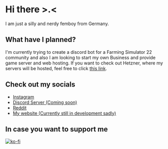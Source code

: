 # Hi there >.<

<!--
**SirenTheSiren/SirenTheSiren** is a ✨ _special_ ✨ repository because its `README.md` (this file) appears on your GitHub profile.

Here are some ideas to get you started:

- 🔭 I’m currently working on ...
- 🌱 I’m currently learning ...
- 👯 I’m looking to collaborate on ...
- 🤔 I’m looking for help with ...
- 💬 Ask me about ...
- 📫 How to reach me: ...
- 😄 Pronouns: ...
- ⚡ Fun fact: ...
-->
I am just a silly and nerdy femboy from Germany.

## What have I planned?
I'm currently trying to create a discord bot for a Farming Simulator 22 community and also I am looking to start my own Business and provide game server and web hosting.
If you want to check out Hetzner, where my servers will be hosted, feel free to click [this link](https://www.hetzner.cloud/?ref=bLSFmSuTgwqm).

## Check out my socials
- [Instagram](https://www.instagram.com/ravinski.cross/)
- [Discord Server (Coming soon)](#)
- [Reddit](https://www.reddit.com/user/JK2506/)
- [My website (Currently still in development sadly)](https://www.sirenthesiren.xyz)

## In case you want to support me
[![ko-fi](https://ko-fi.com/img/githubbutton_sm.svg)](https://ko-fi.com/V7V013UPVX)
